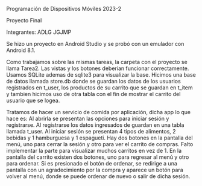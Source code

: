 Programación de Dispositivos Móviles 2023-2

Proyecto Final

Integrantes:
ADLG
JGJMP

Se hizo un proyecto en Android Studio y se probó con un emulador con Android 8.1.

Como trabajamos sobre las mismas tareas, la carpeta con el proyecto se llama Tarea2.
Las vistas y los botones deberían funcionar correctamente.
Usamos SQLite ademas de sqlite3 para visualizar la base.
Hicimos una base de datos llamada store.db donde se guardan los datos de los usuarios
registrados en t_user, los productos de su carrito que se guardan en t_item y tambien
hicimos uso de otra tabla con el fin de mostrar el carrito del usuario que se logea.

Tratamos de hacer un servicio de comida por aplicación, dicha app lo que hace es:
Al abrirla se presentan las opciones para iniciar sesión y registrarse.
Al registrarse los datos ingresados de guardan en una tabla llamada t_user.
Al iniciar sesión se presentan 4 tipos de alimentos, 2 bebidas y 1 hamburguesa y 1 espagueti.
Hay dos botones en la pantalla del menú, uno para cerrar la sesión y otro para ver el carrito de compras.
Falto implementar la parte para visualizar muchos carritos en vez de 1.
En la pantalla del carrito existen dos botones, uno para regresar al menú y otro para ordenar.
Si es presionado el botón de ordenar, se redirige a una pantalla con un agradecimiento por la compra
y aparece un botón para volver al menú, donde se puede ordenar de nuevo o salir de dicha sesión.

